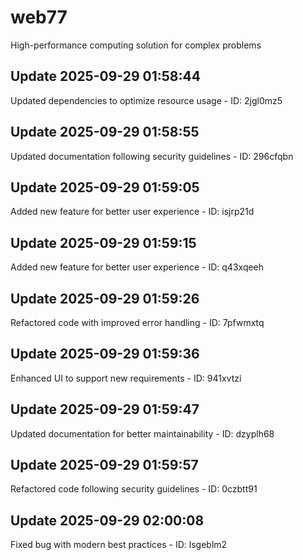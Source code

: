# web77
High-performance computing solution for complex problems

## Update 2025-09-29 01:58:44
Updated dependencies to optimize resource usage - ID: 2jgl0mz5


## Update 2025-09-29 01:58:55
Updated documentation following security guidelines - ID: 296cfqbn


## Update 2025-09-29 01:59:05
Added new feature for better user experience - ID: isjrp21d


## Update 2025-09-29 01:59:15
Added new feature for better user experience - ID: q43xqeeh


## Update 2025-09-29 01:59:26
Refactored code with improved error handling - ID: 7pfwmxtq


## Update 2025-09-29 01:59:36
Enhanced UI to support new requirements - ID: 941xvtzi


## Update 2025-09-29 01:59:47
Updated documentation for better maintainability - ID: dzyplh68


## Update 2025-09-29 01:59:57
Refactored code following security guidelines - ID: 0czbtt91


## Update 2025-09-29 02:00:08
Fixed bug with modern best practices - ID: lsgeblm2

